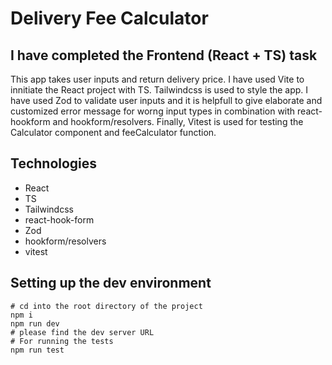 # Delivery Fee Calculator

## I have completed the Frontend (React + TS) task

This app takes user inputs and return delivery price. I have used Vite to innitiate the React project with TS. Tailwindcss is used to style the app. I have used Zod to validate user inputs and it is helpfull to give elaborate and customized error message for worng input types in combination with react-hookform and hookform/resolvers. Finally, Vitest is used for testing the Calculator component and feeCalculator function.

## Technologies

- React
- TS
- Tailwindcss
- react-hook-form
- Zod
- hookform/resolvers
- vitest

## Setting up the dev environment

```shell
# cd into the root directory of the project
npm i
npm run dev
# please find the dev server URL
# For running the tests
npm run test
```
